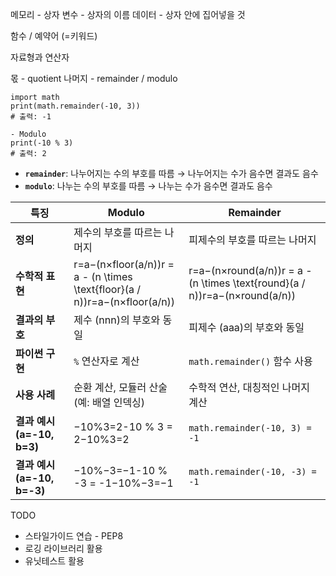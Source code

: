 
메모리 - 상자
변수 - 상자의 이름
데이터 - 상자 안에 집어넣을 것

함수 / 예약어 (=키워드)

자료형과 연산자

몫 - quotient
나머지 - remainder / modulo

```
import math
print(math.remainder(-10, 3))
# 출력: -1

- Modulo
print(-10 % 3)
# 출력: 2
```

- **`remainder`**: 나누어지는 수의 부호를 따름 → 나누어지는 수가 음수면 결과도 음수
- **`modulo`**: 나누는 수의 부호를 따름 → 나누는 수가 음수면 결과도 음수

|**특징**|**Modulo**|**Remainder**|
|---|---|---|
|**정의**|제수의 부호를 따르는 나머지|피제수의 부호를 따르는 나머지|
|**수학적 표현**|r=a−(n×floor(a/n))r = a - (n \times \text{floor}(a / n))r=a−(n×floor(a/n))|r=a−(n×round(a/n))r = a - (n \times \text{round}(a / n))r=a−(n×round(a/n))|
|**결과의 부호**|제수 (nnn)의 부호와 동일|피제수 (aaa)의 부호와 동일|
|**파이썬 구현**|`%` 연산자로 계산|`math.remainder()` 함수 사용|
|**사용 사례**|순환 계산, 모듈러 산술 (예: 배열 인덱싱)|수학적 연산, 대칭적인 나머지 계산|
|**결과 예시 (a=-10, b=3)**|−10%3=2-10 \% 3 = 2−10%3=2|`math.remainder(-10, 3) = -1`|
|**결과 예시 (a=-10, b=-3)**|−10%−3=−1-10 \% -3 = -1−10%−3=−1|`math.remainder(-10, -3) = -1`|

TODO
- 스타일가이드 연습 - PEP8
- 로깅 라이브러리 활용
- 유닛테스트 활용